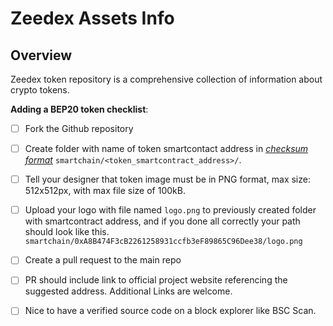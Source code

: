 # Zeedex Assets Info


## Overview
Zeedex token repository is a comprehensive collection of information about crypto tokens.


**Adding a BEP20 token checklist**:
- [ ] Fork the Github repository
- [ ] Create folder with name of token smartcontact address in [_checksum format_](https://piyolab.github.io/sushiether/RunScrapboxCode/?web3=1.0.0-beta.33&code=https://scrapbox.io/api/code/sushiether/web3.js_-_Ethereum_%E3%81%AE%E3%82%A2%E3%83%89%E3%83%AC%E3%82%B9%E3%82%92%E3%83%81%E3%82%A7%E3%83%83%E3%82%AF%E3%82%B5%E3%83%A0%E4%BB%98%E3%81%8D%E3%82%A2%E3%83%89%E3%83%AC%E3%82%B9%E3%81%AB%E5%A4%89%E6%8F%9B%E3%81%99%E3%82%8B/demo.js) `smartchain/<token_smartcontract_address>/`.
- [ ] Tell your designer that token image must be in PNG format, max size: 512x512px, with max file size of 100kB.
- [ ] Upload your logo with file named `logo.png` to previously created folder with smartcontract address, and if you done all correctly your path should look like this. `smartchain/0xA8B474F3cB2261258931ccfb3eF89865C96Dee38/logo.png`
- [ ] Create a pull request to the main repo
- [ ] PR should include link to official project website referencing the suggested address. Additional Links are welcome.
- [ ] Nice to have a verified source code on a block explorer like BSC Scan.

